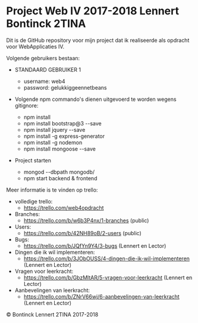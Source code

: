 # Project Web IV 2017-2018 Lennert Bontinck 2TINA

Dit is de GitHub repository voor mijn project dat ik realiseerde als opdracht voor WebApplicaties IV.

Volgende gebruikers bestaan:
- STANDAARD GEBRUIKER 1
    - username: web4
    - password: gelukkiggeennetbeans
    
- Volgende npm commando's dienen uitgevoerd te worden wegens gitignore:
    - npm install
    - npm install bootstrap@3 --save
    - npm install jquery --save
    - npm install -g express-generator
    - npm install -g nodemon
    - npm install mongoose --save
    
- Project starten
    - mongod --dbpath mongodb/
    - npm start backend & frontend
    
    
Meer informatie is te vinden op trello:
- volledige trello:
    - https://trello.com/web4opdracht
- Branches:
    - https://trello.com/b/w6b3P4nx/1-branches (public)
- Users:
    - https://trello.com/b/42NH89oB/2-users (public)
- Bugs:
    - https://trello.com/b/JQfYn9Y4/3-bugs (Lennert en Lector)
- Dingen die ik wil implementeren:
    - https://trello.com/b/3JObOUSS/4-dingen-die-ik-wil-implementeren (Lennert en Lector)
- Vragen voor leerkracht:
    - https://trello.com/b/GbzMltAR/5-vragen-voor-leerkracht (Lennert en Lector)
- Aanbevelingen van leerkracht:
    - https://trello.com/b/ZNrV66wj/6-aanbevelingen-van-leerkracht (Lennert en Lector)
    
© Bontinck Lennert 2TINA 2017-2018
